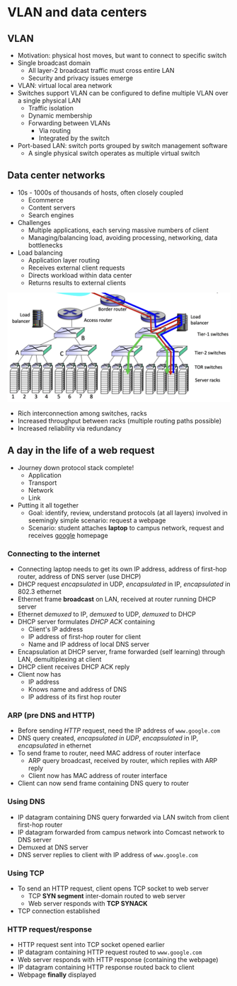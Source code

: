 # VLAN and data centers

## VLAN

- Motivation: physical host moves, but want to connect to specific switch
- Single broadcast domain
	- All layer-2 broadcast traffic must cross entire LAN
	- Security and privacy issues emerge
- VLAN: virtual local area network
- Switches support VLAN can be configured to define multiple VLAN over a single physical LAN
	- Traffic isolation
	- Dynamic membership
	- Forwarding between VLANs
		- Via routing
		- Integrated by the switch
- Port-based LAN: switch ports grouped by switch management software
	- A single physical switch operates as multiple virtual switch

## Data center networks

- 10s - 1000s of thousands of hosts, often closely coupled
	- Ecommerce
	- Content servers
	- Search engines
- Challenges
	- Multiple applications, each serving massive numbers of client
	- Managing/balancing load, avoiding processing, networking, data bottlenecks
- Load balancing
	- Application layer routing
	- Receives external client requests
	- Directs workload within data center
	- Returns results to external clients

![Load Balancing](./figures/load-balancing.png)

- Rich interconnection among switches, racks
- Increased throughput between racks (multiple routing paths possible)
- Increased reliability via redundancy

## A day in the life of a web request

- Journey down protocol stack complete!
	- Application
	- Transport
	- Network
	- Link
- Putting it all together
	- Goal: identify, review, understand protocols (at all layers) involved in seemingly simple scenario: request a webpage
	- Scenario: student attaches **laptop** to campus network, request and receives [google](https://www.google.com) homepage

### Connecting to the internet

- Connecting laptop needs to get its own IP address, address of first-hop router, address of DNS server (use DHCP)
- DHCP request *encapsulated* in UDP, *encapsulated* in IP, *encapsulated* in 802.3 ethernet
- Ethernet frame **broadcast** on LAN, received at router running DHCP server
- Ethernet *demuxed* to IP, *demuxed* to UDP, *demuxed* to DHCP
- DHCP server formulates *DHCP ACK* containing
	- Client's IP address
	- IP address of first-hop router for client
	- Name and IP address of local DNS server
- Encapsulation at DHCP server, frame forwarded (self learning) through LAN, demultiplexing at client
- DHCP client receives DHCP ACK reply
- Client now has
	- IP address
	- Knows name and address of DNS
	- IP address of its first hop router

### ARP (pre DNS and HTTP)

- Before sending *HTTP* request, need the IP address of `www.google.com`
- DNS query created, *encapsulated in UDP*, *encapsulated* in IP, *encapsulated* in ethernet
- To send frame to router, need MAC address of router interface
	- ARP query broadcast, received by router, which replies with ARP reply
	- Client now has MAC address of router interface
- Client can now send frame containing DNS query to router

### Using DNS

- IP datagram containing DNS query forwarded via LAN switch from client first-hop router
- IP datagram forwarded from campus network into Comcast network to DNS server
- Demuxed at DNS server
- DNS server replies to client with IP address of `www.google.com`

### Using TCP

- To send an HTTP request, client opens TCP socket to web server
	- TCP **SYN segment** inter-domain routed to web server
	- Web server responds with **TCP SYNACK**
- TCP connection established

### HTTP request/response

- HTTP request sent into TCP socket opened earlier
- IP datagram containing HTTP request routed to `www.google.com`
- Web server responds with HTTP response (containing the webpage)
- IP datagram containing HTTP response routed back to client
- Webpage **finally** displayed